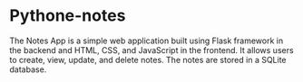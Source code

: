 # Pythone-notes
The Notes App is a simple web application built using Flask framework in the backend and HTML, CSS, and JavaScript in the frontend. It allows users to create, view, update, and delete notes. The notes are stored in a SQLite database.
